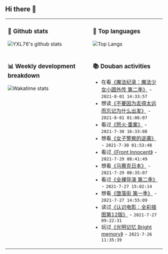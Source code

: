 ## Hi there 👋

<table>
<tr>
<td valign="top" width="54%">

### 🔭 Github stats

![YXL76's github stats](https://github-readme-stats.yxl76.vercel.app/api?username=YXL76&count_private=true&show_icons=true&include_all_commits=true&theme=prussian&line_height=28&disable_animations=true)

</td>

<td valign="top" width="46%">

### 🌱 Top languages

![Top Langs](https://github-readme-stats.yxl76.vercel.app/api/top-langs/?username=YXL76&layout=compact&theme=prussian&langs_count=8&hide=HTML,CSS,SCSS)

</td>
</tr>
<tr>
<td valign="top" width="54%">

### 📊 Weekly development breakdown

![Wakatime stats](https://github-readme-stats.yxl76.vercel.app/api/wakatime?username=YXL76&layout=compact&theme=prussian)


</td>
<td valign="top" width="46%">

### 📚 Douban activities

- 在看[《魔法纪录：魔法少女小圆外传 第二季》](http://movie.douban.com/subject/35026036/) - `2021-8-01 14:33:57`
- 想读[《不要因为走得太远而忘记为什么出发》](https://book.douban.com/subject/20453024/) - `2021-8-01 01:06:07`
- 看过[《怒火·重案》](http://movie.douban.com/subject/30174085/) - `2021-7-30 16:33:08`
- 想看[《女子警察的逆袭》](http://movie.douban.com/subject/35447242/) - `2021-7-30 01:53:48`
- 看过[《Front Innocent》](http://movie.douban.com/subject/26421491/) - `2021-7-29 08:41:49`
- 想看[《马赛克日本》](http://movie.douban.com/subject/25858737/) - `2021-7-29 08:35:07`
- 看过[《全裸导演 第二季》](http://movie.douban.com/subject/34796281/) - `2021-7-27 15:02:14`
- 想看[《堕落街 第一季》](http://movie.douban.com/subject/35290459/) - `2021-7-27 14:55:09`
- 读过[《认识电影：全彩插图第12版》](https://book.douban.com/subject/26848740/) - `2021-7-27 09:22:31`
- 玩过[《光明记忆 Bright memory》](http://www.douban.com/game/27646991/) - `2021-7-26 11:35:39`

</td>
</tr>
</table>

<!--
**YXL76/YXL76** is a ✨ _special_ ✨ repository because its `README.md` (this file) appears on your GitHub profile.

Here are some ideas to get you started:

- 🔭 I’m currently working on ...
- 🌱 I’m currently learning ...
- 👯 I’m looking to collaborate on ...
- 🤔 I’m looking for help with ...
- 💬 Ask me about ...
- 📫 How to reach me: ...
- 😄 Pronouns: ...
- ⚡ Fun fact: ...
-->
